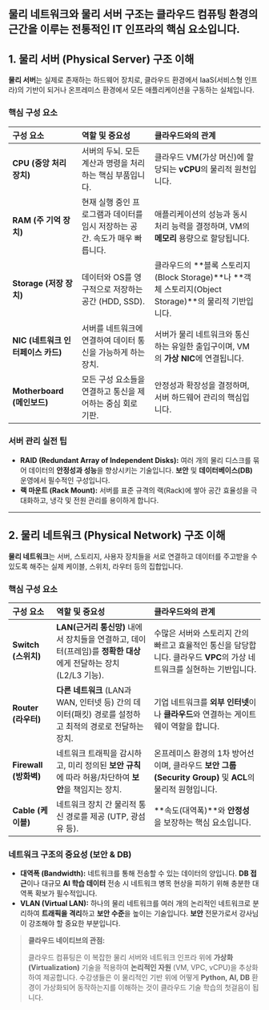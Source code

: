 물리 네트워크와 물리 서버 구조는 클라우드 컴퓨팅 환경의 근간을 이루는 전통적인 IT 인프라의 핵심 요소입니다. 
---

##  1. 물리 서버 (Physical Server) 구조 이해

**물리 서버**는 실제로 존재하는 하드웨어 장치로, 클라우드 환경에서 IaaS(서비스형 인프라)의 기반이 되거나 온프레미스 환경에서 모든 애플리케이션을 구동하는 실체입니다.

### 핵심 구성 요소

| 구성 요소 | 역할 및 중요성 | 클라우드와의 관계 |
| :--- | :--- | :--- |
| **CPU (중앙 처리 장치)** | 서버의 두뇌. 모든 계산과 명령을 처리하는 핵심 부품입니다. | 클라우드 VM(가상 머신)에 할당되는 **vCPU**의 물리적 원천입니다. |
| **RAM (주 기억 장치)** | 현재 실행 중인 프로그램과 데이터를 임시 저장하는 공간. 속도가 매우 빠릅니다. | 애플리케이션의 성능과 동시 처리 능력을 결정하며, VM의 **메모리** 용량으로 할당됩니다. |
| **Storage (저장 장치)** | 데이터와 OS를 영구적으로 저장하는 공간 (HDD, SSD). | 클라우드의 **블록 스토리지(Block Storage)**나 **객체 스토리지(Object Storage)**의 물리적 기반입니다. |
| **NIC (네트워크 인터페이스 카드)** | 서버를 네트워크에 연결하여 데이터 통신을 가능하게 하는 장치. | 서버가 물리 네트워크와 통신하는 유일한 출입구이며, VM의 **가상 NIC**에 연결됩니다. |
| **Motherboard (메인보드)** | 모든 구성 요소들을 연결하고 통신을 제어하는 중심 회로 기판. | 안정성과 확장성을 결정하며, 서버 하드웨어 관리의 핵심입니다. |

### 서버 관리 실전 팁

* **RAID (Redundant Array of Independent Disks):** 여러 개의 물리 디스크를 묶어 데이터의 **안정성과 성능**을 향상시키는 기술입니다. **보안** 및 **데이터베이스(DB)** 운영에서 필수적인 구성입니다.
* **랙 마운트 (Rack Mount):** 서버를 표준 규격의 랙(Rack)에 쌓아 공간 효율성을 극대화하고, 냉각 및 전원 관리를 용이하게 합니다.

---

##  2. 물리 네트워크 (Physical Network) 구조 이해

**물리 네트워크**는 서버, 스토리지, 사용자 장치들을 서로 연결하고 데이터를 주고받을 수 있도록 해주는 실제 케이블, 스위치, 라우터 등의 집합입니다.

### 핵심 구성 요소

| 구성 요소 | 역할 및 중요성 | 클라우드와의 관계 |
| :--- | :--- | :--- |
| **Switch (스위치)** | **LAN(근거리 통신망)** 내에서 장치들을 연결하고, 데이터(프레임)를 **정확한 대상**에게 전달하는 장치 (L2/L3 기능). | 수많은 서버와 스토리지 간의 빠르고 효율적인 통신을 담당합니다. 클라우드 **VPC**의 가상 네트워크를 실현하는 기반입니다. |
| **Router (라우터)** | **다른 네트워크** (LAN과 WAN, 인터넷 등) 간의 데이터(패킷) 경로를 설정하고 최적의 경로로 전달하는 장치. | 기업 네트워크를 **외부 인터넷**이나 **클라우드**와 연결하는 게이트웨이 역할을 합니다. |
| **Firewall (방화벽)** | 네트워크 트래픽을 감시하고, 미리 정의된 **보안 규칙**에 따라 허용/차단하여 **보안**을 책임지는 장치. | 온프레미스 환경의 1차 방어선이며, 클라우드 **보안 그룹(Security Group)** 및 **ACL**의 물리적 원형입니다. |
| **Cable (케이블)** | 네트워크 장치 간 물리적 통신 경로를 제공 (UTP, 광섬유 등). | **속도(대역폭)**와 **안정성**을 보장하는 핵심 요소입니다. |

### 네트워크 구조의 중요성 (보안 & DB)

* **대역폭 (Bandwidth):** 네트워크를 통해 전송할 수 있는 데이터의 양입니다. **DB 접근**이나 대규모 **AI 학습 데이터** 전송 시 네트워크 병목 현상을 피하기 위해 충분한 대역폭 확보가 필수적입니다.
* **VLAN (Virtual LAN):** 하나의 물리 네트워크를 여러 개의 논리적인 네트워크로 분리하여 **트래픽을 격리**하고 **보안 수준**을 높이는 기술입니다. **보안** 전문가로서 강사님이 강조해야 할 중요한 부분입니다.

> **클라우드 네이티브의 관점:**
>
> 클라우드 컴퓨팅은 이 복잡한 물리 서버와 네트워크 인프라 위에 **가상화(Virtualization)** 기술을 적용하여 **논리적인 자원** (VM, VPC, vCPU)을 추상화하여 제공합니다. 수강생들은 이 물리적인 기반 위에 어떻게 **Python, AI, DB** 환경이 가상화되어 동작하는지를 이해하는 것이 클라우드 기술 학습의 첫걸음이 됩니다.
